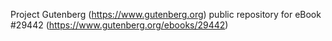 Project Gutenberg (https://www.gutenberg.org) public repository for eBook #29442 (https://www.gutenberg.org/ebooks/29442)
